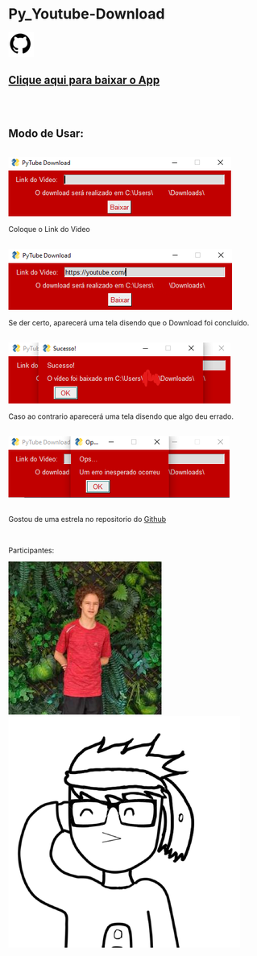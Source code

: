 <h1 class="Texto">
            Py_Youtube-Download
</h1>

<a href="https://github.com/AlexandreSantAnaLangunno/Py_Youtube-Download">
<picture>
        <img src="media/imagens/GitHub.jpeg.png" width="10%" alt="Acesse o Codigo Fonte!" class="GitHub">
</picture>
</a>



      
<a href="media/Arquivo.exe/Py_Youtube_Download.zip" download="Py_Youtube-Download.zip" type="application/zip">
            
<h2 class="Texto">Clique aqui para baixar o App</h2>

</a>

<br>
<br>

<h2 class="Texto">
            Modo de Usar:
</h2>

<br>
<div class="Modo_de_Usar">
<img src="media/imagens/screen_main.png" >
<br>
<p class="Texto">
            Coloque o Link do Video
</p>
<br>
<img src="media/imagens/screen_main2.png" >
<br>
<p class="Texto">
  Se der certo, aparecerá uma tela disendo que o Download foi concluído.
</p>
<br>
<img src="media/imagens/screen_sucesso.png">
<br>
<p class="Texto">
    Caso ao contrario aparecerá uma tela disendo que algo deu errado. 
</p>
<br>
<img src="media/imagens/screen_error.png" alt="">
<br>
<br>

</div>

<p class="Texto">
                 Gostou de uma estrela no repositorio do <a href="https://github.com/AlexandreSantAnaLangunno/Py_Youtube-Download"> Github </a>
</p>

<br>

<p class="Texto">
                Participantes:
</p>

<a href="https://github.com/OrlatoDev">
   <img src="media/imagens/OrlatoDev.jfif" alt="Orlato Dev" class="Participantes">
</a>

<a href="http://github.com/AlexandreSantAnaLangunno">
<img src="media/imagens/Alexandre.png" alt="Alexandre" id="Alexandre" class="Participantes">
</a>
